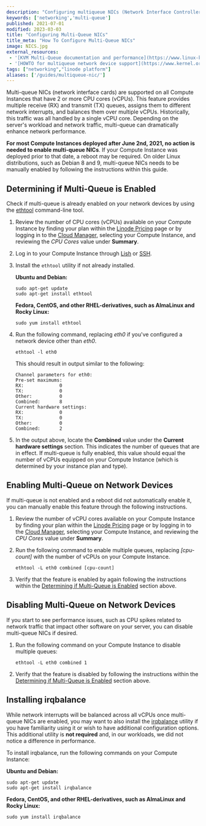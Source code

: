 ```yaml
---
description: "Configuring multiqueue NICs (Network Interface Controllers) on a Linode to improve networking performance."
keywords: ['networking','multi-queue']
published: 2021-07-01
modified: 2023-03-03
title: "Configuring Multi-Queue NICs"
title_meta: "How To Configure Multi-Queue NICs"
image: NICS.jpg
external_resources:
 - '[KVM Multi-Queue documentation and performance](https://www.linux-kvm.org/page/Multiqueue)'
 - '[HOWTO for multiqueue network device support](https://www.kernel.org/doc/html/latest/networking/multiqueue.html)'
tags: ["networking","linode platform"]
aliases: ['/guides/multiqueue-nic/']
---
```


Multi-queue NICs (network interface cards) are supported on all Compute Instances that have 2 or more CPU cores (vCPUs). This feature provides multiple receive (RX) and transmit (TX) queues, assigns them to different network interrupts, and balances them over multiple vCPUs. Historically, this traffic was all handled by a single vCPU core. Depending on the server's workload and network traffic, multi-queue can dramatically enhance network performance.

**For most Compute Instances deployed after June 2nd, 2021, no action is needed to enable multi-queue NICs**. If your Compute Instance was deployed prior to that date, a reboot may be required. On older Linux distributions, such as Debian 8 and 9, multi-queue NICs needs to be manually enabled by following the instructions within this guide.

## Determining if Multi-Queue is Enabled

Check if multi-queue is already enabled on your network devices by using the [ethtool](https://en.wikipedia.org/wiki/Ethtool) command-line tool.

1.  Review the number of CPU cores (vCPUs) available on your Compute Instance by finding your plan within the [Linode Pricing](https://www.linode.com/pricing/) page or by logging in to the [Cloud Manager](https://cloud.linode.com/), selecting your Compute Instance, and reviewing the *CPU Cores* value under **Summary**.

1.  Log in to your Compute Instance through [Lish](/docs/products/compute/compute-instances/guides/lish/) or [SSH](/docs/guides/connect-to-server-over-ssh/).

1.  Install the `ethtool` utility if not already installed.

    **Ubuntu and Debian:**

    ```command
    sudo apt-get update
    sudo apt-get install ethtool
    ```

    **Fedora, CentOS, and other RHEL-derivatives, such as AlmaLinux and Rocky Linux:**

    ```command
    sudo yum install ethtool
    ```

1.  Run the following command, replacing *eth0* if you've configured a network device other than *eth0*.

    ```command
    ethtool -l eth0
    ```

    This should result in output similar to the following:

    ```output
    Channel parameters for eth0:
    Pre-set maximums:
    RX:             0
    TX:             0
    Other:          0
    Combined:       8
    Current hardware settings:
    RX:             0
    TX:             0
    Other:          0
    Combined:       2
    ```

1.  In the output above, locate the **Combined** value under the **Current hardware settings** section. This indicates the number of queues that are in effect. If multi-queue is fully enabled, this value should equal the number of vCPUs equipped on your Compute Instance (which is determined by your instance plan and type).

## Enabling Multi-Queue on Network Devices

If multi-queue is not enabled and a reboot did not automatically enable it, you can manually enable this feature through the following instructions.

1.  Review the number of vCPU cores available on your Compute Instance by finding your plan within the [Linode Pricing](https://www.linode.com/pricing/) page or by logging in to the [Cloud Manager](https://cloud.linode.com/), selecting your Compute Instance, and reviewing the *CPU Cores* value under **Summary**.

1.  Run the following command to enable multiple queues, replacing *[cpu-count]* with the number of vCPUs on your Compute Instance.

    ```command
    ethtool -L eth0 combined [cpu-count]
    ```

1.  Verify that the feature is enabled by again following the instructions within the [Determining if Multi-Queue is Enabled](#determining-if-multi-queue-is-enabled) section above.

## Disabling Multi-Queue on Network Devices

If you start to see performance issues, such as CPU spikes related to network traffic that impact other software on your server, you can disable multi-queue NICs if desired.

1.  Run the following command on your Compute Instance to disable multiple queues:

    ```command
    ethtool -L eth0 combined 1
    ```

1.  Verify that the feature is disabled by following the instructions within the [Determining if Multi-Queue is Enabled](#determining-if-multi-queue-is-enabled) section above.

## Installing irqbalance

While network interrupts will be balanced across all vCPUs once multi-queue NICs are enabled, you may want to also install the [irqbalance](https://github.com/Irqbalance/irqbalance) utility if you have familiarity using it or wish to have additional configuration options. This additional utility is **not required** and, in our workloads, we did not notice a difference in performance.

To install irqbalance, run the following commands on your Compute Instance:

**Ubuntu and Debian:**

```command
sudo apt-get update
sudo apt-get install irqbalance
```

**Fedora, CentOS, and other RHEL-derivatives, such as AlmaLinux and Rocky Linux:**

```command
sudo yum install irqbalance
```